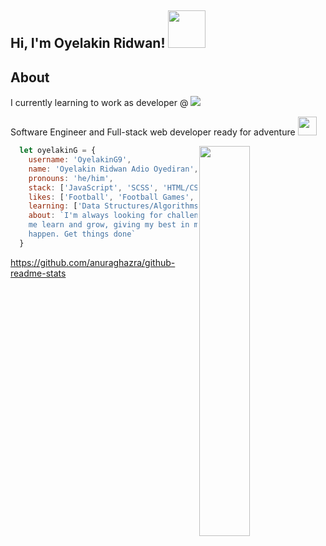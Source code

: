 ## Hi, I'm Oyelakin Ridwan! <img src="https://media.giphy.com/media/wyct0orcyRcS4/giphy.gif" width="60">



## About
I currently learning to work as developer @ ![](https://img.shields.io/badge/Microverse-blueviolet)

Software Engineer and Full-stack web developer ready for adventure <img src="https://media.giphy.com/media/VdoIFLsMIlwzfKD520/giphy.gif" width="30" height="30">

<img src="https://media.giphy.com/media/qgQUggAC3Pfv687qPC/giphy.gif" width="40%" align="right">

```javascript
  let oyelakinG = {
    username: 'OyelakinG9',
    name: 'Oyelakin Ridwan Adio Oyediran',
    pronouns: 'he/him',
    stack: ['JavaScript', 'SCSS', 'HTML/CSS', 'Python'],
    likes: ['Football', 'Football Games', 'Research', 'Joking'],
    learning: ['Data Structures/Algorithms', 'APIs'],
    about: `I'm always looking for challenges that help 
    me learn and grow, giving my best in making things 
    happen. Get things done`
  }
```



https://github.com/anuraghazra/github-readme-stats
